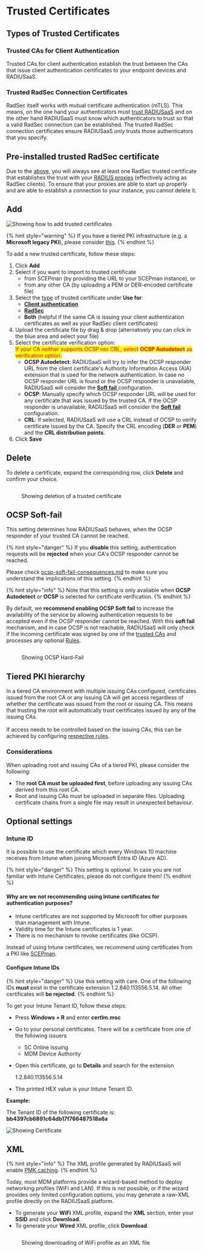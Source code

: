# Trusted Certificates

## Types of Trusted Certificates

### Trusted CAs for Client Authentication

Trusted CAs for client authentication establish the trust between the CAs that issue client authentication certificates to your endpoint devices and RADIUSaaS.

### Trusted RadSec Connection Certificates

RadSec itself works with mutual certificate authentication (mTLS). This means, on the one hand your authenticators must [trust RADIUSaaS](settings-server.md#server-certificates) and on the other hand RADIUSaaS must know which authenticators to trust so that a valid RadSec connection can be established. The trusted RadSec connection certificates ensure RADIUSaaS only trusts those authenticators that you specify.

## **Pre-installed trusted RadSec certificate**

Due to the [above](trusted-roots.md#trusted-radsec-connection-certificates), you will always see at least one RadSec trusted certificate that establishes the trust with your [RADIUS proxies](https://docs-preview.radiusaas.com/admin-portal/settings/settings-proxy) (effectively acting as RadSec clients). To ensure that your proxies are able to start up properly and are able to establish a connection to your instance, you cannot delete it.

## Add&#x20;

![Showing how to add trusted certificates](../../../.gitbook/assets/2024-05-14_11h50_26.gif)

{% hint style="warning" %}
If you have a tiered PKI infrastructure (e.g. a **Microsoft legacy PKI**), please consider [this](trusted-roots.md#tiered-pki-hierarchy).
{% endhint %}

To add a new trusted certificate, follow these steps:

1. Click **Add**
2. Select if you want to import to trusted certificate&#x20;
   * from SCEPman (by providing the URL to your SCEPman instance), or
   * from any other CA (by uploading a PEM or DER-encoded certificate file)
3. Select the [type](trusted-roots.md#types-of-trusted-certificates) of trusted certificate under **Use for**:
   * [**Client authentication**](trusted-roots.md#trusted-cas-for-client-authentication)
   * [**RadSec**](trusted-roots.md#trusted-radsec-connection-certificates)
   * **Both** (helpful if the same CA is issuing your client authentication certificates as well as your RadSec client certificates)
4. Upload the certificate file by drag & drop (alternatively you can click in the blue area and select your file)
5. Select the certificate verification option:\
   <mark style="color:red;">If your CA neither supports OCSP nor CRL, select</mark> <mark style="color:red;"></mark><mark style="color:red;">**OCSP Autodetect**</mark> <mark style="color:red;"></mark><mark style="color:red;">as verification option.</mark>
   * **OCSP Autodetect**: RADIUSaaS will try to infer the OCSP responder URL from the client certificate's Authority Information Access (AIA) extension that is used for the network authentication. In case no OCSP responder URL is found or the OCSP responder is unavailable, RADIUSaaS will consider the [**Soft fail** ](trusted-roots.md#ocsp-soft-fail)configuration.
   * **OCSP**: Manually specify which OCSP responder URL will be used for any certificate that was issued by the trusted CA. If the OCSP responder is unavailable, RADIUSaaS will consider the [**Soft fail** ](trusted-roots.md#ocsp-soft-fail)configuration.
   * **CRL**: If selected, RADIUSaaS will use a CRL instead of OCSP to verify certificate issued by the CA. Specify the CRL encoding (**DER** or **PEM**) and the **CRL distribution points**.
6. Click **Save**

## Delete

To delete a certificate, expand the corresponding row, click **Delete** and confirm your choice.&#x20;

<figure><img src="../../../.gitbook/assets/image (392).png" alt=""><figcaption><p>Showing deletion of a trusted certificate</p></figcaption></figure>

## OCSP Soft-fail

This setting determines how RADIUSaaS behaves, when the OCSP responder of your trusted CA cannot be reached.&#x20;

{% hint style="danger" %}
If you **disable** this setting, authentication requests will be **rejected** when your CA's OCSP responder cannot be reached.

Please check [ocsp-soft-fail-consequences.md](../../other/faqs/ocsp-soft-fail-consequences.md "mention") to make sure you understand the implications of this setting.
{% endhint %}

{% hint style="info" %}
Note that this setting is only available when **OCSP Autodetect** or **OCSP** is selected for certificate verification.&#x20;
{% endhint %}

By default, we **recommend enabling OCSP Soft fail** to increase the availability of the service by allowing authentication requests to be accepted even if the OCSP responder cannot be reached. With this **soft fail** mechanism, and in case OCSP is not reachable, RADIUSaaS will only check if the incoming certificate was signed by one of the [trusted CAs](trusted-roots.md) and processes any optional [Rules](rules/).

<figure><img src="../../../.gitbook/assets/image (390).png" alt=""><figcaption><p>Showing OCSP Hard-Fail</p></figcaption></figure>

## Tiered PKI hierarchy

In a tiered CA environment with multiple issuing CAs configured, certificates issued from the root CA or any issuing CA will get access regardless of whether the certificate was issued from the root or issuing CA. This means that trusting the root will automatically trust certificates issued by any of the issuing CAs. \
\
If access needs to be controlled based on the issuing CAs, this can be achieved by configuring [respective rules](rules/#certificate-based-authentication).

### Considerations

When uploading root and issuing CAs of a tiered PKI, please consider the following:

* The **root CA must be uploaded first**, before uploading any issuing CAs derived from this root CA.
* Root and issuing CAs must be uploaded in separate files. Uploading certificate chains from a single file may result in unexpected behaviour.

## Optional settings

### Intune ID

It is possible to use the certificate which every Windows 10 machine receives from Intune when joining Microsoft Entra ID (Azure AD).

{% hint style="danger" %}
This setting is optional. In case you are not familiar with Intune Certificates, please do not configure them!
{% endhint %}

#### Why are we not recommending using Intune certificates for authentication purposes?

* Intune certificates are not supported by Microsoft for other purposes than management with Intune.
* Validity time for the Intune certificates is 1 year.
* There is no mechanism to revoke certificates (like OCSP).

Instead of using Intune certificates, we recommend using certificates from a PKI like [SCEPman](https://scepman.com/).

#### Configure Intune IDs

{% hint style="danger" %}
Use this setting with care. One of the following IDs **must** exist in the certificate extension 1.2.840.113556.5.14. All other certificates will **be rejected**.
{% endhint %}

To get your Intune Tenant ID, follow these steps:&#x20;

* Press **Windows + R** and enter **certlm.msc**
* Go to your personal certificates. There will be a certificate from one of the following issuers
  * SC Online Issuing
  * MDM Device Authority&#x20;
*   Open this certificate, go to **Details** and search for the extension&#x20;

    1.2.840.113556.5.14
* The printed HEX value is your Intune Tenant ID.&#x20;

**Example:**

The Tenant ID of the following certificate is: **bb4397cb6891c64db17f766487518a6a**

![Showing Certificate](<../../../.gitbook/assets/image (250).png>)

## XML

{% hint style="info" %}
The XML profile generated by RADIUSaaS will enable [PMK caching](../../profile-deployment/microsoft-intune/wifi-profile/windows.md#fast-roaming).
{% endhint %}

Today, most MDM platforms provide a wizard-based method to deploy networking profiles (WiFi and LAN). If this is not possible, or if the wizard provides only limited configuration options, you may generate a raw-XML profile directly on the RADIUSaaS platform.

* To generate your **WiFi** XML profile, expand the **XML** section, enter your **SSID** and click **Download**.
* To generate your **Wired** XML profile, click **Download**.

<figure><img src="../../../.gitbook/assets/2024-05-23_14h23_04 (1).gif" alt=""><figcaption><p>Showing downloading of WiFi profile as an XML file</p></figcaption></figure>

